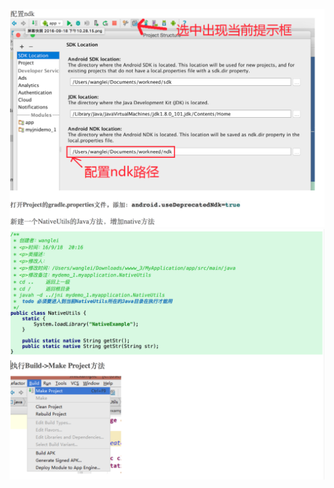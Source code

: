 
![image](https://github.com/wanglei360/jniDemo/blob/master/image/1.png?raw=true)
![image](https://github.com/wanglei360/jniDemo/blob/master/image/2.png?raw=true)

